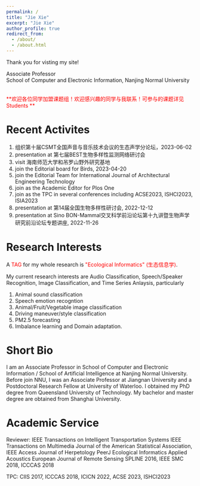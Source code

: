 ```yaml
---
permalink: /
title: "Jie Xie"
excerpt: "Jie Xie"
author_profile: true
redirect_from: 
  - /about/
  - /about.html
---
```


Thank you for visting my site!

Associate Professor <br>
School of Computer and Electronic Information, Nanjing Normal University

<br/>
<span style="color:red">**欢迎各位同学加盟课题组！欢迎感兴趣的同学与我联系！可参与的课题详见 Students **</span> 
<br/>


**Recent Activites**
======
1. 组织第十届CSMT全国声音与音乐技术会议的生态声学分论坛，2023-06-02
2. presentation at 第七届BEST生物多样性监测网络研讨会
3. visit 海南师范大学和吊罗山野外研究基地
4. join the Editorial board for Birds, 2023-04-20
5. join the Editorial Team for International Journal of Architectural Engineering Technology
6. join as the Academic Editor for Plos One
7. join as the TPC in several conferences including ACSE2023, ISHCI2023, ISIA2023
8. presentation at 第14届全国生物多样性研讨会, 2022-12-12
9. presentation at Sino BON-Mammal交叉科学前沿论坛第十九讲暨生物声学研究前沿论坛专题讲座, 2022-11-26


**Research Interests**
======
A <span style="color:red">TAG</span> for my whole research is <span style="color:red">"Ecological Informatics" (生态信息学)</span>.

My current research interests are Audio Classification, Speech/Speaker Recognition, Image Classification, and Time Series Anlaysis, particularly 

1. Animal sound classification
2. Speech emotion recogntion
3. Animal/Fruit/Vegetable image classification
4. Driving maneuver/style classification
5. PM2.5 forecasting
6. Imbalance learning and Domain adaptation.


**Short Bio**
======
I am an Associate Professor in School of Computer and Electronic Information / School of Artificial Intelligence at Nanjing Normal University. 
Before join NNU, I was an Associate Professor at Jiangnan University and a Postdoctoral Research Fellow at University of Waterloo. 
I obtained my PhD degree from Queensland University of Technology. 
My bachelor and master degree are obtained from Shanghai University. 


**Academic Service**
======
Reviewer: 
IEEE Transactions on Intelligent Transportation Systems
IEEE Transactions on Multimedia
Journal of the American Statistical Association,
IEEE Access
Journal of Herpetology
PeerJ
Ecological Informatics
Applied Acoustics
European Journal of Remote Sensing
SPLINE 2016, IEEE SMC 2018, ICCCAS 2018

TPC: CIIS 2017, ICCCAS 2018, ICICN 2022, ACSE 2023, ISHCI2023






